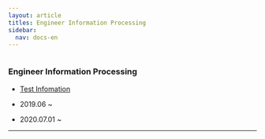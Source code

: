 ```yaml
---
layout: article
titles: Engineer Information Processing 
sidebar:
  nav: docs-en
---
```


<img class="image image--xl" src=""/>



### Engineer Information Processing



+ [Test Infomation]((http://www.q-net.or.kr/crf005.do?id=crf00503&jmCd=1320))

+ 2019.06 ~ 
+ 2020.07.01 ~




---